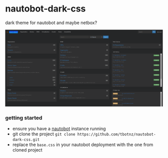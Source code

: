 # nautobot-dark-css
dark theme for nautobot and maybe netbox?

![nautobot](/nbot-dark.PNG)

### getting started
- ensure you have a [nautobot](https://github.com/nautobot) instance running
- git clone the project ``` git clone https://github.com/tbotnz/nautobot-dark-css.git ```
- replace the ```base.css``` in your nautobot deployment with the one from cloned project
